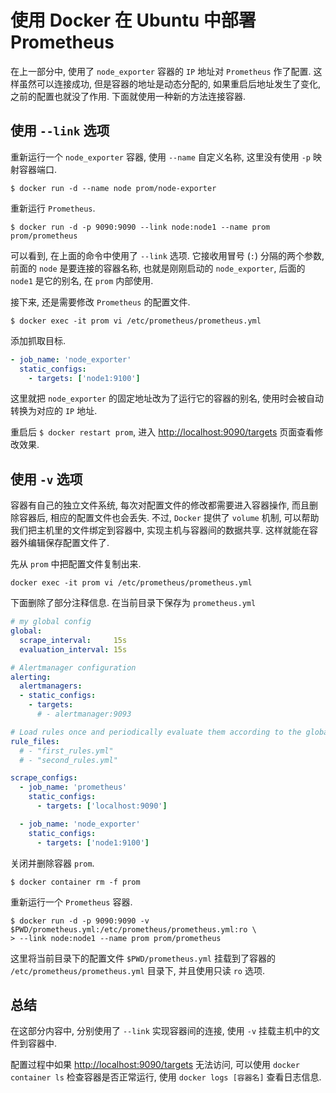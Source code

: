 # 使用 Docker 在 Ubuntu 中部署 Prometheus
在上一部分中, 使用了 `node_exporter` 容器的 `IP` 地址对 `Prometheus` 作了配置. 这样虽然可以连接成功, 但是容器的地址是动态分配的, 如果重启后地址发生了变化, 之前的配置也就没了作用. 下面就使用一种新的方法连接容器.

## 使用 `--link` 选项
重新运行一个 `node_exporter` 容器, 使用 `--name` 自定义名称, 这里没有使用 `-p` 映射容器端口.
```
$ docker run -d --name node prom/node-exporter
```

重新运行 `Prometheus`.
```
$ docker run -d -p 9090:9090 --link node:node1 --name prom prom/prometheus
```
可以看到, 在上面的命令中使用了 `--link` 选项. 它接收用冒号 (`:`) 分隔的两个参数, 前面的 `node` 是要连接的容器名称, 也就是刚刚启动的 `node_exporter`, 后面的 `node1` 是它的别名, 在 `prom` 内部使用.

接下来, 还是需要修改 `Prometheus` 的配置文件.
```
$ docker exec -it prom vi /etc/prometheus/prometheus.yml
```

添加抓取目标.
```yml
- job_name: 'node_exporter'            
  static_configs:                      
    - targets: ['node1:9100']
```
这里就把 `node_exporter` 的固定地址改为了运行它的容器的别名, 使用时会被自动转换为对应的 `IP` 地址.

重启后 `$ docker restart prom`, 进入 [http://localhost:9090/targets](http://localhost:9090/targets) 页面查看修改效果.

## 使用 `-v` 选项
容器有自己的独立文件系统, 每次对配置文件的修改都需要进入容器操作, 而且删除容器后, 相应的配置文件也会丢失. 不过, `Docker` 提供了 `volume` 机制, 可以帮助我们把主机里的文件绑定到容器中, 实现主机与容器间的数据共享. 这样就能在容器外编辑保存配置文件了.

先从 `prom` 中把配置文件复制出来.
```
docker exec -it prom vi /etc/prometheus/prometheus.yml
```
下面删除了部分注释信息. 在当前目录下保存为 `prometheus.yml`
```yml
# my global config
global:                                                         
  scrape_interval:     15s
  evaluation_interval: 15s

# Alertmanager configuration
alerting:                   
  alertmanagers:                          
  - static_configs:                         
    - targets:                      
      # - alertmanager:9093

# Load rules once and periodically evaluate them according to the global 'evaluation_interval'.
rule_files:             
  # - "first_rules.yml"      
  # - "second_rules.yml"   

scrape_configs:
  - job_name: 'prometheus'
    static_configs:            
      - targets: ['localhost:9090']

  - job_name: 'node_exporter'
    static_configs:
      - targets: ['node1:9100']
```

关闭并删除容器 `prom`.
```
$ docker container rm -f prom
```

重新运行一个 `Prometheus` 容器.
```
$ docker run -d -p 9090:9090 -v $PWD/prometheus.yml:/etc/prometheus/prometheus.yml:ro \
> --link node:node1 --name prom prom/prometheus
```
这里将当前目录下的配置文件 `$PWD/prometheus.yml` 挂载到了容器的 `/etc/prometheus/prometheus.yml` 目录下, 并且使用只读 `ro` 选项.

## 总结
在这部分内容中, 分别使用了 `--link` 实现容器间的连接, 使用 `-v` 挂载主机中的文件到容器中.

配置过程中如果 [http://localhost:9090/targets](http://localhost:9090/targets) 无法访问, 可以使用 `docker container ls` 检查容器是否正常运行, 使用 `docker logs [容器名]` 查看日志信息.
